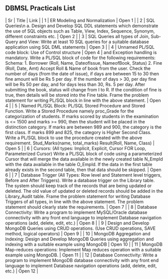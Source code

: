 ## DBMSL Practicals List

| Sr  | Title                                                |  Link  |
| 1   | ER Modeling and Normalization                        | Open 1  |
| 2   | SQL Queries\n a. Design and Develop SQL DDL statements which  demonstrate the use of SQL objects such as  Table, View, Index, Sequence, Synonym, different constraints etc. | Open 2  |
| 3   | SQL Queries all types of Join, Sub-Query and View: Write at least 10 SQL queries for a suitable database application using SQL DML statements      | Open 3  |
| 4   | Unnamed PL/SQL code block: Use of Control structure  | Open 4  |
 and Exception handling is mandatory. Write a PL/SQL block of code for the following requirements: Schema: 1. Borrower (Roll, Name, DateofIssue, NameofBook, Status) 2. Fine (Roll, Date, Amt) Accept Roll & Name of book from the user. Check the number of days (from the date of issue), if days are between 15 to 30 then fine amount will be Rs 5 per day. If the number of days > 30, per day fine will be Rs 50 per day, and for days less than 30, Rs. 5 per day. After submitting the book, status will change from I to R. If the condition of fine is true, then details will be stored into the Fine table. Frame the problem statement for writing PL/SQL block in line with the above statement. | Open 4  |
| 5   | Named PL/SQL Block: PL/SQL Stored Procedure and Stored Function. Write a Stored Procedure namely proc_Grade for the categorization of students. If marks scored by students in the examination is <= 1500 and marks >= 990, then the student will be placed in the distinction category. If marks are between 989 and 900, the category is the first class. If marks 899 and 825, the category is Higher Second Class. Write a PL/SQL block to use the procedure created with the above requirement. Stud_Marks(name, total_marks) Result(Roll, Name, Class) | Open 5  |
| 6   | Cursors: (All types: Implicit, Explicit, Cursor  FOR Loop, Parameterized Cursor) Write a PL/SQL block of code using a parameterized Cursor that will merge the data available in the newly created table N_EmpId with the data available in the table O_EmpId. If the data in the first table already exists in the second table, then that data should be skipped. | Open 6  |
| 7   | Database Trigger (All Types: Row level and  Statement level triggers, Before and After Triggers). Write a database trigger on the Library table. The system should keep track of the records that are being updated or deleted. The old value of updated or deleted records should be added in the Library_Audit table. Frame the problem statement for writing Database Triggers of all types, in line with the above statement. The problem statement should clearly state the requirements. | Open 7  |
| 8   | Database Connectivity: Write a program to implement  MySQL/Oracle database connectivity with any front end language to implement Database navigation operations (add, delete, edit, etc.) | Open 8  |
| 9   | Design and Develop MongoDB Queries using CRUD operations. (Use CRUD operations, SAVE method, logical operators) | Open 9  |
| 10  | MongoDB Aggregation and Indexing: Design and  Develop MongoDB Queries using aggregation and indexing with a suitable example using MongoDB | Open 10 |
| 11  | MongoDB Map-reduces operations: Implement Map reduces operation with a suitable example using MongoDB. | Open 11 |
| 12  | Database Connectivity: Write a program to implement MongoDB database connectivity with any front end language to implement Database navigation operations (add, delete, edit, etc.) | Open 12 |

